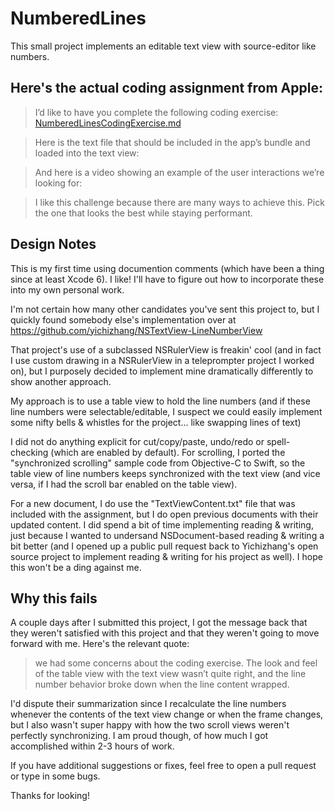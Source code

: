 #  NumberedLines

This small project implements an editable text view with source-editor like numbers.

## Here's the actual coding assignment from Apple:

>I’d like to have you complete the following coding exercise: [NumberedLinesCodingExercise.md](NumberedLinesCodingExercise.md)

>Here is the text file that should be included in the app’s bundle and loaded into the text view:

>And here is a video showing an example of the user interactions we’re looking for:

>I like this challenge because there are many ways to achieve this. Pick the one that looks the best while staying performant.

## Design Notes

This is my first time using documention comments (which have been a thing since at least Xcode 6).  I like!  I'll have to figure out how to incorporate these into my own personal work.

I'm not certain how many other candidates you've sent this project to, but I quickly found somebody else's implementation over at https://github.com/yichizhang/NSTextView-LineNumberView 

That project's use of a subclassed NSRulerView is freakin' cool (and in fact I use custom drawing in a NSRulerView in a teleprompter project I worked on), but I purposely decided to implement mine dramatically differently to show another approach.  

My approach is to use a table view to hold the line numbers (and if these line numbers were selectable/editable, I suspect we could easily implement some nifty bells & whistles for the project... like swapping lines of text)

I did not do anything explicit for cut/copy/paste, undo/redo or spell-checking (which are enabled by default).  For scrolling, I ported the "synchronized scrolling" sample code from Objective-C to Swift, so the table view of line numbers keeps synchronized with the text view (and vice versa, if I had the scroll bar enabled on the table view).  

For a new document, I do use the "TextViewContent.txt" file that was included with the assignment, but I do open previous documents with their updated content.  I did spend a bit of time implementing reading & writing, just because I wanted to undersand NSDocument-based reading & writing a bit better (and I opened up a public pull request back to Yichizhang's open source project to implement reading & writing for his project as well).  I hope this won't be a ding against me.

## Why this fails

A couple days after I submitted this project, I got the message back that they weren't satisfied with this project and that they weren't going to move forward with me.  Here's the relevant quote:

> we had some concerns about the coding exercise. The look and feel of the table view with the text view wasn’t quite right, and the line number behavior broke down when the line content wrapped. 

I'd dispute their summarization since I recalculate the line numbers whenever the contents of the text view change or when the frame changes, but I also wasn't super happy with how the two scroll views weren't perfectly synchronizing.  I am proud though, of how much I got accomplished within 2-3 hours of work.  

If you have additional suggestions or fixes, feel free to open a pull request or type in some bugs.

Thanks for looking!

